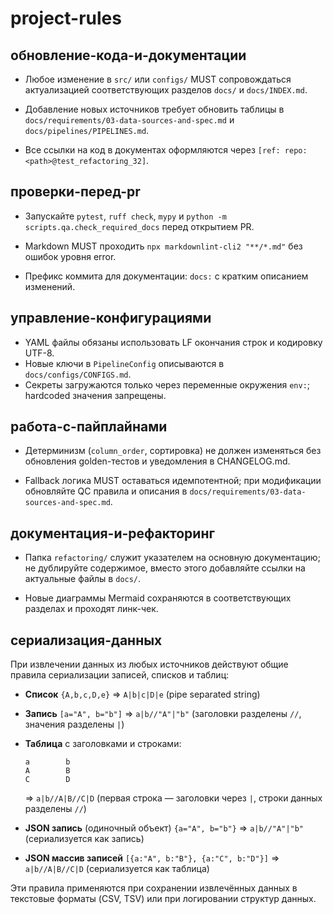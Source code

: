 # project-rules

## обновление-кода-и-документации

- Любое изменение в `src/` или `configs/` MUST сопровождаться актуализацией
  соответствующих разделов `docs/` и `docs/INDEX.md`.

- Добавление новых источников требует обновить таблицы в
  `docs/requirements/03-data-sources-and-spec.md` и `docs/pipelines/PIPELINES.md`.

- Все ссылки на код в документах оформляются через `[ref: repo:<path>@test_refactoring_32]`.

## проверки-перед-pr

- Запускайте `pytest`, `ruff check`, `mypy` и `python -m scripts.qa.check_required_docs`
  перед открытием PR.

- Markdown MUST проходить `npx markdownlint-cli2 "**/*.md"` без ошибок уровня
  error.

- Префикс коммита для документации: `docs:` с кратким описанием изменений.

## управление-конфигурациями

- YAML файлы обязаны использовать LF окончания строк и кодировку UTF-8.
- Новые ключи в `PipelineConfig` описываются в `docs/configs/CONFIGS.md`.
- Секреты загружаются только через переменные окружения `env:`; hardcoded значения
  запрещены.

## работа-с-пайплайнами

- Детерминизм (`column_order`, сортировка) не должен изменяться без обновления
  golden-тестов и уведомления в CHANGELOG.md.

- Fallback логика MUST оставаться идемпотентной; при модификации обновляйте QC
  правила и описания в `docs/requirements/03-data-sources-and-spec.md`.

## документация-и-рефакторинг

- Папка `refactoring/` служит указателем на основную документацию; не дублируйте
  содержимое, вместо этого добавляйте ссылки на актуальные файлы в `docs/`.

- Новые диаграммы Mermaid сохраняются в соответствующих разделах и проходят линк-чек.

## сериализация-данных

При извлечении данных из любых источников действуют общие правила сериализации
записей, списков и таблиц:

- **Список** `{A,b,c,D,e}` => `A|b|c|D|e` (pipe separated string)
- **Запись** `[a="A", b="b"]` => `a|b//"A"|"b"` (заголовки разделены `//`,
  значения разделены `|`)
- **Таблица** с заголовками и строками:

  ```text
  a        b
  A        B
  C        D
  ```

  => `a|b//A|B//C|D` (первая строка — заголовки через `|`, строки данных
  разделены `//`)
- **JSON запись** (одиночный объект) `{a="A", b="b"}` => `a|b//"A"|"b"`
  (сериализуется как запись)
- **JSON массив записей** `[{a:"A", b:"B"}, {a:"C", b:"D"}]` =>
  `a|b//A|B//C|D` (сериализуется как таблица)

Эти правила применяются при сохранении извлечённых данных в текстовые форматы
(CSV, TSV) или при логировании структур данных.

